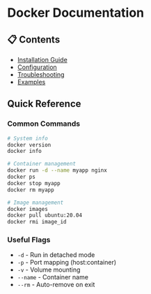 # Docker Documentation

## 📋 Contents
- [Installation Guide](./installation.md)
- [Configuration](./configuration.md)
- [Troubleshooting](./troubleshooting.md)
- [Examples](./examples/)

## Quick Reference

### Common Commands
```bash
# System info
docker version
docker info

# Container management
docker run -d --name myapp nginx
docker ps
docker stop myapp
docker rm myapp

# Image management
docker images
docker pull ubuntu:20.04
docker rmi image_id
```

### Useful Flags
- `-d` - Run in detached mode
- `-p` - Port mapping (host:container)
- `-v` - Volume mounting
- `--name` - Container name
- `--rm` - Auto-remove on exit
